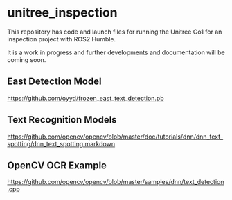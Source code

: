 # unitree_inspection
This repository has code and launch files for running the Unitree Go1 for an inspection project with ROS2 Humble.

It is a work in progress and further developments and documentation will be coming soon.


## East Detection Model
https://github.com/oyyd/frozen_east_text_detection.pb

## Text Recognition Models
https://github.com/opencv/opencv/blob/master/doc/tutorials/dnn/dnn_text_spotting/dnn_text_spotting.markdown

## OpenCV OCR Example
https://github.com/opencv/opencv/blob/master/samples/dnn/text_detection.cpp